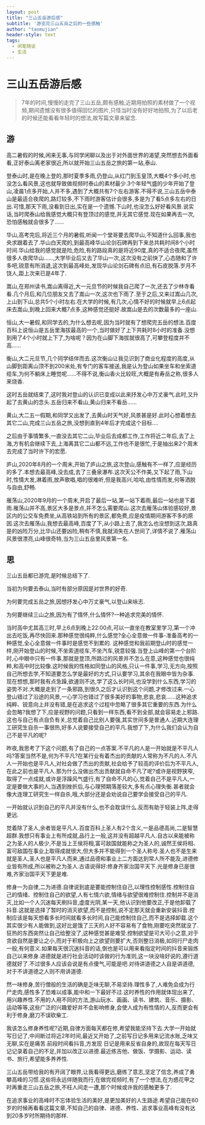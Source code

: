 ```yaml
---
layout: post
title: "三山五岳游后感"
subtitle: '游览完三山五岳之后的一些感触'
author: "taomujian"
header-style: text
tags:
  - 闲笔随谈
  - 生活
---
```





# 三山五岳游后感

> 7年的时间,慢慢的走完了三山五岳,颇有感触,近期用拍照的素材做了一个视频,期间遗憾没有很多值得回忆的图片,只怪当时没有好好地拍照,为了以后老的时候还能看看年轻时的想法,故写篇文章来留念.


## 游


高二暑假的时候,闲来无事,与同学闲聊以及出于对外面世界的渴望,突然想去外面看看,正好泰山离老家很近,所以就开始三山五岳之旅的第一站,泰山.

登泰山时,是在晚上登的,那时夏季多雨,仍登山,从红门到玉皇顶,大概4个多小时,也没怎么看风景,这也就导致做视频时泰山的素材最少.3个年轻气盛的少年开始了登山,凌晨1点多开始,人并不多,遇到了大概共有7个左右游客.不得不说,三山五岳中泰山是最适合夜爬的,路灯较多,不下雨时游客估计会很多,多是为了看5点多左右的日出.可惜,那天下雨,没看到日出,实在是一个遗憾.下山时,也没怎么好好看风景.说实话,当时爬泰山给我感觉大概只有登顶过的感觉,并无其它感觉.现在如果再去一次,恐怕感触就会很多了......

华山,高考完后,将近三个月的暑假,听闻一个堂哥要去爬华山,不知道什么回事,我也央求跟着去了.华山白天爬的,到最高峰华山论剑石碑再到下来总共耗时间8个小时时间.华山给我的感觉就是险,危险,有的路段真的是将近90度,真的不适合夜爬,虽然很多人夜爬华山......,大学毕业后又去了华山一次,这次没有之前快了,心态随和了许多吧,锐意有所消退,这次到最高峰处,发现华山论剑石碑有点旧,有石皮脱落.岁月不饶人,距上次来已是4年了.

嵩山,在郑州读书,嵩山离得近,大一元旦节的时候我自己爬了一次,还去了少林寺看看.几个月后,和几位朋友又去了嵩山一次,这次也下雨了.至于之后,又来过嵩山几次,上山到下山,总共5个小时左右.在大学的时候,有几次,心情不好的时候就早上6点起床去嵩山,到晚上回来大概7点多,这种感觉还挺好.故嵩山是去的次数最多的一座山.

恒山,大一暑假,和同学去的,为什么想去呢,因为当时就有了想爬完五岳的想法.百度百科上说恒山是五岳里海拔最高的一个,当时做好了上下共耗时8小时的准备.没想到用了4个小时就上下了,为啥呢？因为在山脚下海拔就很高了,可攀登程度并不高......

衡山,大二元旦节,几个同学结伴而去.这次衡山让我见识到了商业化程度的高度,从山脚到距离山顶不到200米处,有专门的客车接送,我是认为登山如果坐车和坐索道缆车,为何不躺床上睡觉呢......不得不说,衡山香火比较旺,大概是有寿岳之称,很多人来烧香.

这时五岳就结束了,这时我对登山的认识已变成以此来抒发心中万丈豪气.此时,又升起了去黄山的念头.五岳归来不看山,黄山归来不看岳......

黄山,大二五一假期,和同学又出发了,去黄山时天气好,风景甚是好.此时心想着想去其它二山,完成三山五岳之旅,没想到直到4年后才完成这个目标....

之后由于事情繁多,一直没去其它二山,毕业后去成都工作,工作将近二年后,去了上海,方有机会继续下去,上海离其它二山都不远,工作也不是很忙,于是抽出来2个周末去完成了当时许下的宏愿.

庐山,2020年8月的一个周末,开始了庐山之旅,这次登山,感触有不一样了,应是经历的多了.本想去最高峰,没去成,去了三叠泉瀑布.这次天公不作美,又下起了雨,下山时,性情大发,淋着雨,放声歌唱,唱的很难听,但是我高兴,哈哈,由性情而发,何等洒脱与自由,舒畅.

雁荡山,2020年9月的一个周末,开启了最后一站,第一站下着雨,最后一站也是下着雨.雁荡山并不高,景区大多是景点,并不怎么需要爬山.这次去雁荡山体验感较好,景区内的公交车免费坐,从高铁站到所有的景区,都免费,应是疫情期间游客不多的原因.这次去雁荡山,我想去最高峰,百度了下,从小路上去了,我怎么也没想到这次,路真是的凶险万分,比华山还要凶险,稍有不慎,我就消失在人世间了,详情不说了.雁荡山风景很漂亮,山峰很奇特,当为三山五岳里风景第一名.


## 思

三山五岳都已游完,是时候总结下了.

当初为何要去泰山,当时有部分原因是对世界的好奇.

为何要完成五岳之旅,因想抒发心中万丈豪气,以登山来咏志.

为何要继续三山之旅,因为有了情怀,什么情怀?一种追求完美的情怀.

当时高中尤其高三时,早上6点到晚上22:00点,可以一直坐在教室里学习,第一个冲出去吃饭,再尽快回来.那种感觉很纯粹,什么感觉?全心全意做一件事-准备高考的一种感觉,全心全意做一件事时是感觉不到累的.
这种感觉和我前期登山时的感觉一样,刚开始登山的时候,不坐索道缆车,不坐汽车,锐意较强.当登上山峰的第一个台阶时,心中眼中只有一件事,那就是登顶,所路过的风景并不怎么在意,这种感觉也很纯粹,和高中时比较像.这时候我的性格如同登山的风格,只认一件事,学习,无方向,按照自己所想去学,不知道要怎么学是最好的方式,只认要学习,其余在我眼中皆为杂事.现在想想,那时我有点急躁,欲速则不达,学了这么长时间,也没学到什么东西,学习的姿势不对.大概是走到了一条邪路,到很久之后才认识到这个问题,才修改过来.一心登山错过了沿途的风景,一心学习也错过了很多美好的事物,悲哀,悲哀......这种追求纯粹、锐意向上并没有错,是在追求这个过程中忽略了很多其它重要的东西.为什么会忽略?我想了下,应是视野的问题,只看到一样东西,看不到全部,就会容易走上邪路.这也与自己有点自负有关,总觉着自己比别人要强,其实世间多是普通人.近期大连理工研究生自杀一事很热,好多人说要接受自己的平凡.我想了下,为什么我们会认为自己不是平凡的呢?

昨夜,我思考了下这个问题,有了自己的一点答案.不平凡的人是一开始就是不平凡人吗?答案当然不是,何为不平凡?在某行业有着杰出的贡献的人常称为不凡的人.不凡人一开始也是平凡人,对社会做了杰出的贡献,社会给予了较高的评价后为不平凡人,在此之前也是平凡人.那为什么没做出杰出贡献就自命不凡了呢?或许是视野狭窄,取得了一点成就,或许是浮躁风气盛行,有了自命不凡的心,觉着自己不是平凡人,一定是要做大事的人,当遇到挫折后,与心理预期落差较大,多有点心理失衡.甚者就会像大连理工研究生一样自杀,哦,大部分还是会劝说自己要学会接受自己的平凡.

一开始就认识到自己的平凡并没有什么,也不会耽误什么.反而有助于轻装上阵,走得更远.

觉着除了圣人,余者皆是平凡人.百度百科上圣人有2个含义,一是品德高尚,二是智慧超群.我想只有事业上有所成就,品行上一般,这并没有超越平凡人.自古以来能被称之为圣人的人极少,不是当上王侯将相,富可敌国就能称之为圣人的,诚然王侯将相、富可敌国在事业上取得成就很大,但大多并不能得到一个圣人称号.圣人也不是生来就是圣人,圣人也是平凡人而来,通过品德和事业上二方面达到常人所不能及,进德修业皆有所成,所以被称之为圣人.古语说得好:修身齐家治国平天下.光是修身已是很难,齐家治国平天下更是难.

修身一为自律,二为进德.自律说到底是要能控制住自己,以理性控制感性.控制住自己的情绪、控制住自己的欲望,人有七情六欲,情绪与欲望很难控制住.控制并不是消灭,比如一个人沉迷每天刷抖音,虚度光阴,某一天,他认识到他要改正,于是他卸载了抖音.这就是选择了暂时的消灭欲望,而不是控制,说不定那天就会重新安装抖音.控制应该是每天想看多长时间就看多长时间,自己能控制住自己,而不是选择卸载.这个其实很少有人能做到,这好比是饿了三天的人好不容易有了食物,刚要吃突然就没了.狂热的东西突然让自己给整没了,这种感觉甚是难受.控制欲望是可大可小之意,对于贪欲自然是要让之小,而对于积极向上之欲望则要扩大,否则整日消极,如同行尸走肉一般,有何意义.如果每天很沉迷抖音的话,倒也是可以用来看指定时间的抖音来锻炼自己以来修身.进德就是进行社会活动时该做的行为准则,这一块没啥好说的,遵行道德就好了.不过很多人应该会说是有点傻气,可能是吧.对待讲道德之人自是讲道德,对于不讲道德之人则不用讲道德.

然一味修身,苦行僧般的生活的确是乏味无聊,不易坚持.理性多了,人难免会成为行尸走肉,感性多了恐难以成事,能中和一下最好不过.这时养性的作用就体现出来了,用兴趣养性.不用的人用不同的方法,游山玩水、画画、读书、建筑、音乐、摄影、运动等等,这些广泛的兴趣爱好并不会影响修身,会使人成为有性情的人,反而更会有利于修身,磨刀不误砍柴工.

我该怎么修身养性呢?近期,自律方面每天都在修,希望我能坚持下去.大学一开始就写日记了,中间断过将近2年时间,最近又开始了,之前写日记多用来记流水账,乏味又无聊,实在是痛苦.前段时间看抖音,方发现
日记是用来反省自身的,故现在每天写日记记录着自己的不足,并加以改正以进德.最近练吉他、做饭、学摄影、运动、读书、旅行,希望能多养养性.

三山五岳带给我的有开阔了眼界,让我看得更远,磨练了意志,坚定了信念,养成了勇攀高峰的习惯.这些将永远伴随我而行,在做完视频时,有了一个想法,在为惑花甲之时再重走三山五岳之旅,不枉人间走一遭,那个时候或许我的感触更多了.

在追求事业的高峰时不忘体验生活的美好,是更加美好的人生路途.希望自己能在60岁的时候再看看这篇文章,不知自己的自律、进德、养性、追求事业高峰有没有达到20多岁时所期待的那样.

